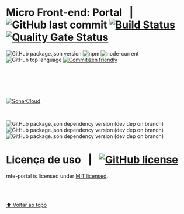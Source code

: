 # Micro Front-end: Portal &nbsp; | &nbsp; ![GitHub last commit][commit-img] [![Build Status](https://app.travis-ci.com/martins86/mfe-portal.svg?branch=master)](https://app.travis-ci.com/martins86/mfe-portal) [![Quality Gate Status](https://sonarcloud.io/api/project_badges/measure?project=martins86_mfe-portal&metric=alert_status)](https://sonarcloud.io/summary/new_code?id=martins86_mfe-portal)

![GitHub package.json version][version-project-img]
![npm][npm-img]
![node-current][node-version-img]
![GitHub top language][language-img]
[![Commitizen friendly](https://img.shields.io/badge/commitizen-friendly-brightgreen.svg)](http://commitizen.github.io/cz-cli/)

<br>
<br>
<br>
<br>

[![SonarCloud](https://sonarcloud.io/images/project_badges/sonarcloud-white.svg)](https://sonarcloud.io/summary/new_code?id=martins86_mfe-portal)

<br>

![GitHub package.json dependency version (dev dep on branch)][husky-img]
![GitHub package.json dependency version (dev dep on branch)][jest-img]
![GitHub package.json dependency version (dev dep on branch)][lint-staged-img]

# Licença de uso &nbsp; | &nbsp; [![GitHub license][license-img]][license-url]

mfe-portal is licensed under [MIT licensed](./LICENSE).

<!-- Markdown link & images -->

[commit-img]: https://img.shields.io/github/last-commit/martins86/mfe-portal
[build-img]: https://app.travis-ci.com/martins86/mfe-portal.svg?branch=master
[build-url]: https://app.travis-ci.com/martins86/mfe-portal
[quality-gate-img]: https://sonarcloud.io/api/project_badges/measure?project=martins86_mfe-portal&metric=alert_status
[quality-gate-url]: https://sonarcloud.io/summary/new_code?id=martins86_mfe-portal
[version-project-img]: https://img.shields.io/github/package-json/v/martins86/mfe-portal
[npm-img]: https://img.shields.io/npm/v/npm
[node-version-img]: https://img.shields.io/node/v/latest-version
[language-img]: https://img.shields.io/github/languages/top/martins86/mfe-portal
[commitizen-img]: https://img.shields.io/badge/commitizen-friendly-brightgreen.svg
[commitizen-url]: http://commitizen.github.io/cz-cli/
[prettier-style-img]: https://img.shields.io/badge/code_style-prettier-ff69b4.svg?style=flat-square
[prettier-style-url]: https://github.com/prettier/prettier
[sonar-cloud-img]: https://sonarcloud.io/images/project_badges/sonarcloud-white.svg
[sonar-cloud-url]: https://sonarcloud.io/summary/new_code?id=martins86_mfe-portal
[husky-img]: https://img.shields.io/github/package-json/dependency-version/martins86/mfe-portal/dev/husky
[jest-img]: https://img.shields.io/github/package-json/dependency-version/martins86/mfe-portal/dev/jest
[lint-staged-img]: https://img.shields.io/github/package-json/dependency-version/martins86/mfe-portal/dev/lint-staged
[license-img]: https://img.shields.io/github/license/martins86/mfe-portal
[license-url]: https://github.com/martins86/nodejs-api-js-clean-code/blob/main/LICENSE
[open-gitpod-img]: https://gitpod.io/button/open-in-gitpod.svg
[open-gitpod-url]: https://www.gitpod.io/#https://github.com/martins86/mfe-portal
[travis-img]: https://app.travis-ci.com/martins86/mfe-portal.svg?branch=main
[travis-url]: https://app.travis-ci.com/martins86/mfe-portal

<br>
<br>

[⬆ Voltar ao topo](#micro-front-end-portal------)<br>
